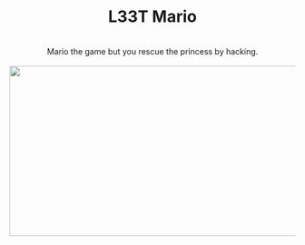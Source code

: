 <div align="center">
	<h1>L33T Mario</h1>
	<br>
	Mario the game but you rescue the princess by hacking.
	<br><br>
	<img src="https://raw.githubusercontent.com/mufeedvh/l33tmario/master/static/welcome-screen.png" height="300" width="800">
</div>